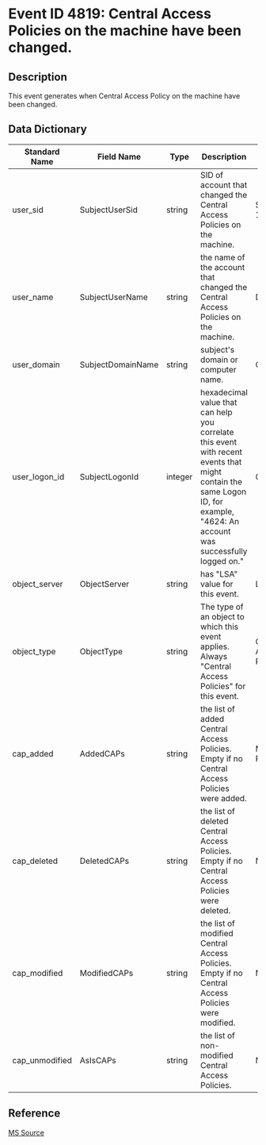 # Event ID 4819: Central Access Policies on the machine have been changed.

## Description

This event generates when Central Access Policy on the machine have been changed.

## Data Dictionary

|Standard Name|Field Name|Type|Description|Sample Value|
|---|---|---|---|---|
|user_sid|SubjectUserSid|string|SID of account that changed the Central Access Policies on the machine.|S-1-5-18|
|user_name|SubjectUserName|string|the name of the account that changed the Central Access Policies on the machine.|DC01$|
|user_domain|SubjectDomainName|string|subject's domain or computer name.|CONTOSO|
|user_logon_id|SubjectLogonId|integer|hexadecimal value that can help you correlate this event with recent events that might contain the same Logon ID, for example, "4624: An account was successfully logged on."|0x3e7|
|object_server|ObjectServer|string|has "LSA" value for this event.|LSA|
|object_type|ObjectType|string|The type of an object to which this event applies. Always "Central Access Policies" for this event.|Central Access Policies|
|cap_added|AddedCAPs|string|the list of added Central Access Policies. Empty if no Central Access Policies were added.|Main POlicy|
|cap_deleted|DeletedCAPs|string|the list of deleted Central Access Policies. Empty if no Central Access Policies were deleted.|None|
|cap_modified|ModifiedCAPs|string|the list of modified Central Access Policies. Empty if no Central Access Policies were modified.|None|
|cap_unmodified|AsIsCAPs|string|the list of non-modified Central Access Policies.|None|

## Reference

[MS Source](https://github.com/MicrosoftDocs/windows-itpro-docs/blob/public/windows/security/threat-protection/auditing/event-4819.md)